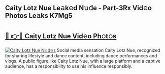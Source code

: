 ## Caity Lotz Nue Le𝚊k𝚎d N𝚞𝚍e - Part-3Rx Vid𝚎o Photos Le𝚊ks K7Mg5

# <h2><a href="http://fbar8l0.evod.top/?m=Caity+Lotz+Nue">🔗 👉🔴 Caity Lotz Nue Vid𝚎o Ph𝚘t𝚘s</a></h2>

[![Caity Lotz Nue N𝚞d𝚎s](https://i.imgur.com/8V9OHl7.gif)](http://fbar8l0.evod.top/?m=Caity+Lotz+Nue)
Social media sensation Caity Lotz Nue, recognized for sharing lifestyle and dance content, including dance performances and vlogs. A public figure like Caity Lotz Nue, with a large platform and a captive audience, has a responsibility to use his influence responsibly. 
